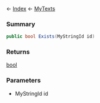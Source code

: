← [Index](Api-Index) ← [MyTexts](VRage.MyTexts)

### Summary

```csharp
public bool Exists(MyStringId id)
```

### Returns

[bool](System.Boolean)

### Parameters

* MyStringId id
